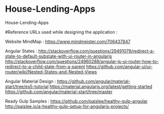 # House-Lending-Apps
House-Lending-Apps

#Reference URLs used while designing the application :

Website MindMap :
https://www.mindmeister.com/706437847

Angular States :
http://stackoverflow.com/questions/29491079/redirect-a-state-to-default-substate-with-ui-router-in-angularjs
http://stackoverflow.com/questions/24960288/angular-js-ui-router-how-to-redirect-to-a-child-state-from-a-parent
https://github.com/angular-ui/ui-router/wiki/Nested-States-and-Nested-Views

Angular Material Design :
https://github.com/angular/material-start/tree/es5-tutorial
https://material.angularjs.org/latest/getting-started
https://github.com/angular/material-start/tree/master


Ready Gulp Samples :
https://github.com/paislee/healthy-gulp-angular
http://paislee.io/a-healthy-gulp-setup-for-angularjs-projects/
